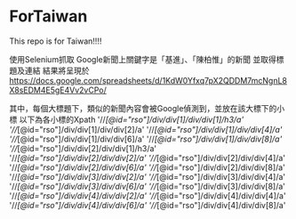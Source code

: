 # ForTaiwan
This repo is for Taiwan!!!!

使用Selenium抓取 Google新聞上關鍵字是「基進」、「陳柏惟」的新聞
並取得標題及連結
結果將呈現於 https://docs.google.com/spreadsheets/d/1KdW0Yfxq7pX2QDDM7mcNgnL8X8sEDM4E5gE4Vv2vCPo/



其中，每個大標題下，類似的新聞內容會被Google偵測到，並放在該大標下的小標
以下為各小標的Xpath
'//*[@id="rso"]/div/div[1]/div/div[1]/h3/a'
'//*[@id="rso"]/div/div[1]/div/div[2]/a'
'//*[@id="rso"]/div/div[1]/div/div[4]/a'
'//*[@id="rso"]/div/div[1]/div/div[6]/a'
'//*[@id="rso"]/div/div[1]/div/div[8]/a'
'//*[@id="rso"]/div/div[2]/div/div[1]/h3/a'
'//*[@id="rso"]/div/div[2]/div/div[2]/a'
'//*[@id="rso"]/div/div[2]/div/div[4]/a'
'//*[@id="rso"]/div/div[2]/div/div[6]/a'
'//*[@id="rso"]/div/div[2]/div/div[8]/a'
'//*[@id="rso"]/div/div[3]/div/div[2]/a'
'//*[@id="rso"]/div/div[3]/div/div[4]/a'
'//*[@id="rso"]/div/div[3]/div/div[6]/a'
'//*[@id="rso"]/div/div[3]/div/div[8]/a'
'//*[@id="rso"]/div/div[4]/div/div[2]/a'
'//*[@id="rso"]/div/div[4]/div/div[4]/a'
'//*[@id="rso"]/div/div[4]/div/div[6]/a'
'//*[@id="rso"]/div/div[4]/div/div[8]/a'
